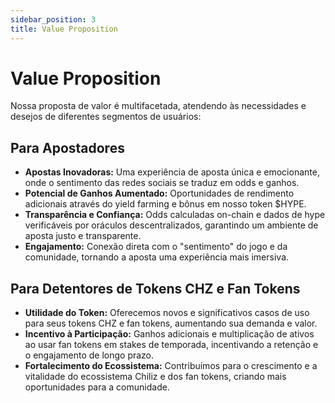 ```yaml
---
sidebar_position: 3
title: Value Proposition
---
```


# Value Proposition


Nossa proposta de valor é multifacetada, atendendo às necessidades e desejos de diferentes segmentos de usuários:

## Para Apostadores

*   **Apostas Inovadoras:** Uma experiência de aposta única e emocionante, onde o sentimento das redes sociais se traduz em odds e ganhos.
*   **Potencial de Ganhos Aumentado:** Oportunidades de rendimento adicionais através do yield farming e bônus em nosso token $HYPE.
*   **Transparência e Confiança:** Odds calculadas on-chain e dados de hype verificáveis por oráculos descentralizados, garantindo um ambiente de aposta justo e transparente.
*   **Engajamento:** Conexão direta com o "sentimento" do jogo e da comunidade, tornando a aposta uma experiência mais imersiva.

## Para Detentores de Tokens CHZ e Fan Tokens

*   **Utilidade do Token:** Oferecemos novos e significativos casos de uso para seus tokens CHZ e fan tokens, aumentando sua demanda e valor.
*   **Incentivo à Participação:** Ganhos adicionais e multiplicação de ativos ao usar fan tokens em stakes de temporada, incentivando a retenção e o engajamento de longo prazo.
*   **Fortalecimento do Ecossistema:** Contribuímos para o crescimento e a vitalidade do ecossistema Chiliz e dos fan tokens, criando mais oportunidades para a comunidade.

